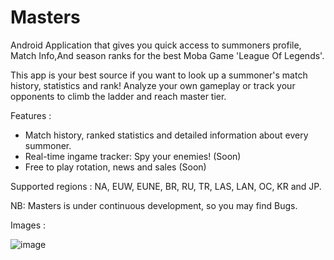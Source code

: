 # Masters
Android Application that gives you quick access to summoners profile, Match Info,And season ranks for the best Moba Game 'League Of Legends'.

This app is your best source if you want to look up a summoner's match history, statistics and rank! Analyze your own gameplay or track your opponents to climb the ladder and reach master tier. 

Features :
- Match history, ranked statistics and detailed information about every summoner.
- Real-time ingame tracker: Spy your enemies! (Soon)
- Free to play rotation, news and sales (Soon)

Supported regions : NA, EUW, EUNE, BR, RU, TR, LAS, LAN, OC, KR and JP.

NB:
Masters is under continuous development, so you may find Bugs.

Images : 

![image](https://scontent.fmad3-7.fna.fbcdn.net/v/t1.0-0/c0.155.200.200/p200x200/36942324_2094574214199704_287995797922906112_n.png?_nc_cat=0&oh=4553280a7585b6c53ecd6a1710e873e9&oe=5BE3478F)
